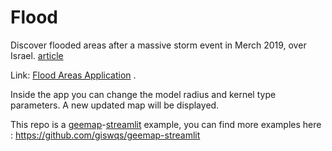 # Flood
Discover flooded areas after a massive storm event in Merch 2019, over Israel. [article](https://www.mako.co.il/news-israel/health-q1_2019/Article-838bdcd860e4961004.htm?Partner=searchResults)

Link: [Flood Areas Application](https://share.streamlit.io/ofirmazor/flood/main/FloodAreasApp.py) .

Inside the app you can change the model radius and kernel type parameters. A new updated map will be displayed.

This repo is a [geemap](https://geemap.org/)-[streamlit](https://streamlit.io/) example, you can find more examples here : https://github.com/giswqs/geemap-streamlit
